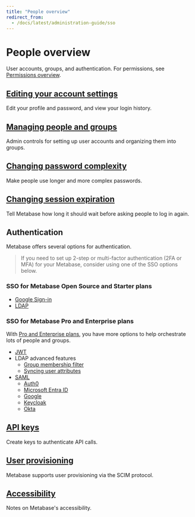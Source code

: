 ```yaml
---
title: "People overview"
redirect_from:
  - /docs/latest/administration-guide/sso
---
```


# People overview

User accounts, groups, and authentication. For permissions, see [Permissions overview](../permissions/start.md).

## [Editing your account settings](./account-settings.md)

Edit your profile and password, and view your login history.

## [Managing people and groups](./managing.md)

Admin controls for setting up user accounts and organizing them into groups.

## [Changing password complexity](./changing-password-complexity.md)

Make people use longer and more complex passwords.

## [Changing session expiration](./changing-session-expiration.md)

Tell Metabase how long it should wait before asking people to log in again.

## Authentication

Metabase offers several options for authentication.

> If you need to set up 2-step or multi-factor authentication (2FA or MFA) for your Metabase, consider using one of the SSO options below.

### SSO for Metabase Open Source and Starter plans

- [Google Sign-in](./google-sign-in.md)
- [LDAP](./ldap.md)

### SSO for Metabase Pro and Enterprise plans

With [Pro and Enterprise plans](https://www.metabase.com/pricing/), you have more options to help orchestrate lots of people and groups.

- [JWT][jwt]
- LDAP advanced features
  - [Group membership filter](./ldap.md/#ldap-group-membership-filter)
  - [Syncing user attributes](./ldap.md/#syncing-user-attributes-with-ldap)
- [SAML][saml]
  - [Auth0][saml-auth0]
  - [Microsoft Entra ID][azure-ad]
  - [Google][saml-google]
  - [Keycloak][saml-keycloak]
  - [Okta][saml-okta]

## [API keys](./api-keys.md)

Create keys to authenticate API calls.

## [User provisioning](./user-provisioning.md)

Metabase supports user provisioning via the SCIM protocol.

## [Accessibility](./accessibility.md)

Notes on Metabase's accessibility.

[azure-ad]: ./saml-azure.md
[google-sign-in]: ./google-and-ldap.md/#enabling-google-sign-in
[jwt]: ./authenticating-with-jwt.md
[ldap]: ./google-and-ldap.md/#enabling-ldap-authentication
[ldap-group-membership-filter]: ./google-and-ldap.md/#ldap-group-membership-filter
[ldap-user-attributes]: ./google-and-ldap.md/#syncing-user-attributes-with-ldap
[saml-okta]: ./saml-okta.md
[saml]: ./authenticating-with-saml.md
[saml-auth0]: ./saml-auth0.md
[saml-google]: ./saml-google.md
[saml-keycloak]: ./saml-keycloak.md
[sso-def]: https://www.metabase.com/glossary/sso

